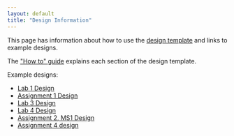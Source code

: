```yaml
---
layout: default
title: "Design Information"
---
```


This page has information about how to use the [design template](../design-template.pdf) and links to example designs.

The ["How to" guide](design-howto.pdf) explains each section of the design template.

Example designs:

* [Lab 1 Design](lab01-design.pdf)
* [Assignment 1 Design](assign1-design.pdf)
* [Lab 3 Design](lab03-design.pdf)
* [Lab 4 Design](lab04-design.pdf)
* [Assignment 2, MS1 Design](assign02-ms1-design.pdf)
* [Assignment 4 design](assign04-design.pdf)

